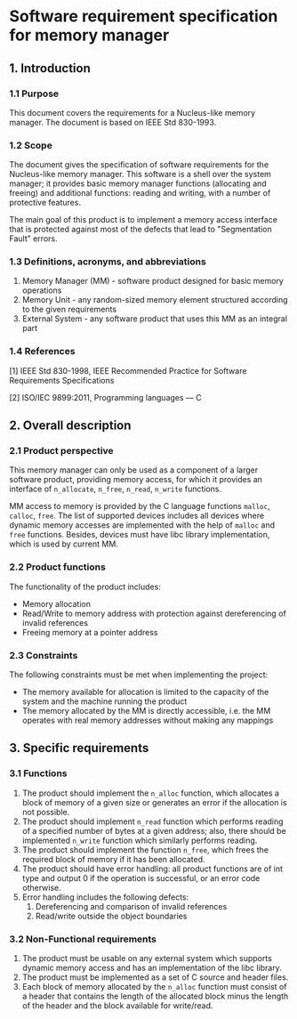 # Software requirement specification for memory manager

## 1. Introduction

### 1.1 Purpose
This document covers the requirements for a Nucleus-like memory manager. The document is based on IEEE Std 830-1993.

### 1.2 Scope
The document gives the specification of software requirements for the Nucleus-like memory manager. This software is a shell over the system manager; it provides basic memory manager functions (allocating and freeing) and additional functions: reading and writing, with a number of protective features.
 
The main goal of this product is to implement a memory access interface that is protected against most of the defects that lead to "Segmentation Fault" errors.

### 1.3 Definitions, acronyms, and abbreviations
1. Memory Manager (MM) - software product designed for basic memory operations
2. Memory Unit - any random-sized memory element structured according to the given requirements
3. External System - any software product that uses this MM as an integral part

### 1.4 References
[1] IEEE Std 830-1998, IEEE Recommended Practice for Software Requirements Specifications

[2] ISO/IEC 9899:2011, Programming languages — С

## 2. Overall description

### 2.1 Product perspective
This memory manager can only be used as a component of a larger software product, providing memory access, for which it provides an interface of `n_allocate`, `n_free`, `n_read`, `n_write` functions.

MM access to memory is provided by the C language functions `malloc`, `calloc`, `free`.
The list of supported devices includes all devices where dynamic memory accesses are implemented with the help of `malloc` and `free` functions. Besides, devices must have libc library implementation, which is used by current MM. 

### 2.2 Product functions
The functionality of the product includes:

* Memory allocation
* Read/Write to memory address with protection against dereferencing of invalid references
* Freeing memory at a pointer address

### 2.3 Constraints
The following constraints must be met when implementing the project:
- The memory available for allocation is limited to the capacity of the system and the machine running the product
- The memory allocated by the MM is directly accessible, i.e. the MM operates with real memory addresses without making any mappings

## 3. Specific requirements

### 3.1 Functions
1.	The product should implement the `n_alloc` function, which allocates a block of memory of a given size or generates an error if the allocation is not possible.
2.	The product should implement `n_read` function which performs reading of a specified number of bytes at a given address; also, there should be implemented `n_write` function which similarly performs reading.
3.	The product should implement the function `n_free`, which frees the required block of memory if it has been allocated.
4.	The product should have error handling: all product functions are of int type and output 0 if the operation is successful, or an error code otherwise.
5.	Error handling includes the following defects: 
    1. Dereferencing and comparison of invalid references
    2. Read/write outside the object boundaries
	
### 3.2 Non-Functional requirements
1. The product must be usable on any external system which supports dynamic memory access and has an implementation of the libc library.
2.	The product must be implemented as a set of C source and header files.
3.	Each block of memory allocated by the `n_alloc` function must consist of a header that contains the length of the allocated block minus the length of the header and the block available for write/read.